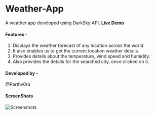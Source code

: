 # Weather-App

A weather app developed using DarkSky API. **[Live Demo](https://github.com/Parthv0ra/React-Weather-Mobile-web-App)**

#### Features -

1. Displays the weather forecast of any location across the world.
2. It also enables us to get the current location weather details.
3. Provides details about the temperature, wind speed and humidity.
4. Also provides the details for the searched city, once clicked on it. 


#### Developed by -

@Parthv0ra

#### ScreenShots

![Screenshots]()
